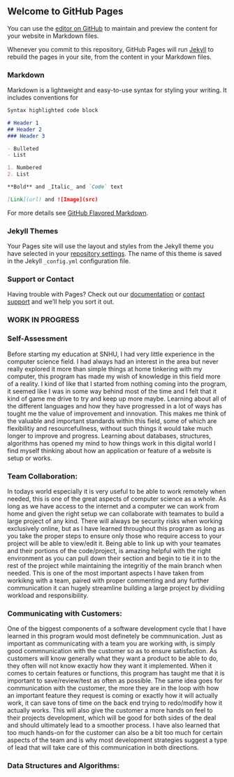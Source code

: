 ## Welcome to GitHub Pages

You can use the [editor on GitHub](https://github.com/dosty913/dostyCSePort/edit/gh-pages/index.md) to maintain and preview the content for your website in Markdown files.

Whenever you commit to this repository, GitHub Pages will run [Jekyll](https://jekyllrb.com/) to rebuild the pages in your site, from the content in your Markdown files.

### Markdown

Markdown is a lightweight and easy-to-use syntax for styling your writing. It includes conventions for

```markdown
Syntax highlighted code block

# Header 1
## Header 2
### Header 3

- Bulleted
- List

1. Numbered
2. List

**Bold** and _Italic_ and `Code` text

[Link](url) and ![Image](src)
```

For more details see [GitHub Flavored Markdown](https://guides.github.com/features/mastering-markdown/).

### Jekyll Themes

Your Pages site will use the layout and styles from the Jekyll theme you have selected in your [repository settings](https://github.com/dosty913/dostyCSePort/settings/pages). The name of this theme is saved in the Jekyll `_config.yml` configuration file.

### Support or Contact

Having trouble with Pages? Check out our [documentation](https://docs.github.com/categories/github-pages-basics/) or [contact support](https://support.github.com/contact) and we’ll help you sort it out.

### WORK IN PROGRESS

### Self-Assessment 

Before starting my education at SNHU, I had very little experience in the computer science field. I had always had an interest in the area but never really explored it more than simple things at home tinkering with my computer, this program has made my wish of knowledge in this field more of a reality. I kind of like that I started from nothing coming into the program, it seemed like I was in some way behind most of the time and I felt that it kind of game me drive to try and keep up more maybe. Learning about all of the different languages and how they have progressed in a lot of ways has tought me the value of improvement and innovation. This makes me think of the valuable and important standards within this field, some of which are flexibilitiy and resourcefullness, without such things it would take much longer to improve and progress. Learning about databases, structures, algorithms has opened my mind to how things work in this digital world I find myself thinking about how an application or feature of a website is setup or works. 

### Team Collaboration:
In todays world especially it is very useful to be able to work remotely when needed, this is one of the great aspects of computer science as a whole. As long as we have access to the internet and a computer we can work from home and given the right setup we can collaborate with teamates to build a large project of any kind. There will always be security risks when working exclusively online, but as I have learned throughout this program as long as you take the proper steps to ensure only those who require access to your project will be able to view/edit it. Being able to link up with your teamates and their portions of the code/project, is amazing helpful with the right environment as you can pull down their section and begin to tie it in to the rest of the project while maintaining the integritiy of the main branch when needed. This is one of the most important aspects I have taken from workikng with a team, paired with proper commenting and any further communication it can hugely streamline building a large project by dividiing workload and responsibility. 

### Communicating with Customers:
One of the biggest components of a software development cycle that I have learned in this program would most definetely be commnunication. Just as important as communicating with a team you are working with, is simply good commnunication with the customer so as to ensure satisfaction. As customers will know generally what they want a product to be able to do, they often will not know exactly how they want it implemented. When it comes to certain features or functions, this program has taught me that it is important to save/review/test as often as possible. The same idea goes for communication with the customer, the more they are in the loop with how an important feature they request is coming or exactly how it will actually work, it can save tons of time on the back end trying to redo/modify how it actually works. This will also give the customer a more hands on feel to their projects development, which will be good for both sides of the deal and should ultimately lead to a smoother process. I have also learned that too much hands-on for the customer can also be a bit too much for certain aspects of the team and is why most development strategies suggest a type of lead that will take care of this communication in both directions.

### Data Structures and Algorithms:
